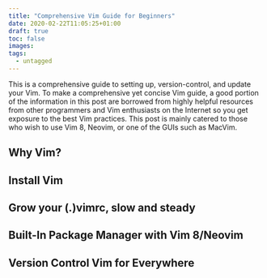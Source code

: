 ```yaml
---
title: "Comprehensive Vim Guide for Beginners"
date: 2020-02-22T11:05:25+01:00
draft: true
toc: false
images:
tags:
  - untagged
---
```


This is a comprehensive guide to setting up, version-control, and update your Vim. To make a comprehensive yet concise Vim guide, a good portion of the information in this post are borrowed from highly helpful resources from other programmers and Vim enthusiasts on the Internet so you get exposure to the best Vim practices. This post is mainly catered to those who wish to use Vim 8, Neovim, or one of the GUIs such as MacVim.

## Why Vim?


## Install Vim


## Grow your (.)vimrc, slow and steady


## Built-In Package Manager with Vim 8/Neovim


## Version Control Vim for Everywhere


